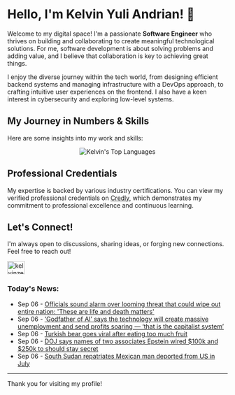 # Hello, I'm Kelvin Yuli Andrian! 👋

Welcome to my digital space! I'm a passionate **Software Engineer** who thrives on building and collaborating to create meaningful technological solutions. For me, software development is about solving problems and adding value, and I believe that collaboration is key to achieving great things.

I enjoy the diverse journey within the tech world, from designing efficient backend systems and managing infrastructure with a DevOps approach, to crafting intuitive user experiences on the frontend. I also have a keen interest in cybersecurity and exploring low-level systems.

## My Journey in Numbers & Skills

Here are some insights into my work and skills:

<p align="center">
  <img src="https://github-readme-stats.vercel.app/api/top-langs/?username=kelvinzer0&layout=compact&theme=radical" alt="Kelvin's Top Languages" />
</p>

## Professional Credentials

My expertise is backed by various industry certifications. You can view my verified professional credentials on [Credly](https://www.credly.com/users/kelvin-yuli-andrian/badges), which demonstrates my commitment to professional excellence and continuous learning.

## Let's Connect!

I'm always open to discussions, sharing ideas, or forging new connections. Feel free to reach out!

<p align="left">
    <a href="https://linkedin.com/in/kelvinzero" target="blank"><img align="center" src="https://cdn.jsdelivr.net/npm/simple-icons@3.0.1/icons/linkedin.svg" alt="kelvinzero" height="30" width="40" /></a>
</p>

### Today's News:

<!-- feed start -->
- Sep 06 - [Officials sound alarm over looming threat that could wipe out entire nation: 'These are life and death matters'](https://www.yahoo.com/news/articles/officials-sound-alarm-over-looming-230000863.html)
- Sep 06 - [‘Godfather of AI’ says the technology will create massive unemployment and send profits soaring — ‘that is the capitalist system’](https://www.yahoo.com/news/articles/godfather-ai-says-technology-create-192740371.html)
- Sep 06 - [Turkish bear goes viral after eating too much fruit](https://www.yahoo.com/news/articles/turkish-bear-goes-viral-eating-185512343.html)
- Sep 06 - [DOJ says names of two associates Epstein wired $100k and $250k to should stay secret](https://www.yahoo.com/news/articles/doj-says-names-two-associates-182943515.html)
- Sep 06 - [South Sudan repatriates Mexican man deported from US in July](https://www.yahoo.com/news/articles/south-sudan-repatriates-mexican-man-172059983.html)
<!-- feed end -->

---

Thank you for visiting my profile!
